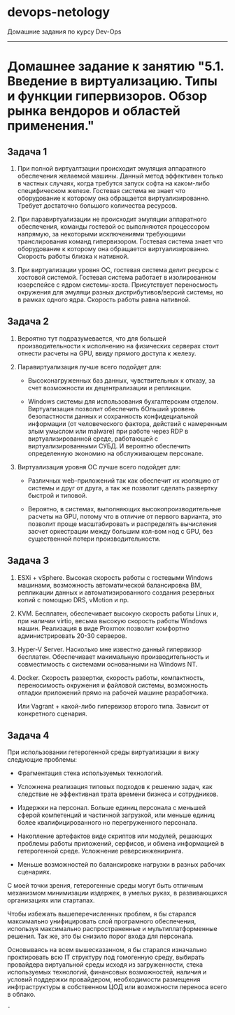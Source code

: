 # devops-netology
Домашние задания по курсу Dev-Ops

------

# Домашнее задание к занятию "5.1. Введение в виртуализацию. Типы и функции гипервизоров. Обзор рынка вендоров и областей применения."


## Задача 1


1. При полной виртуалтзации происходит эмуляция аппаратного обеспечения желаемой машины. Данный метод эффективен только в частных случаях, когда требутся запуск софта на каком-либо специфическом железе. Гостевая система не знает что оборудование к которому она обращается виртуализированно. Требует достаточно большого количества ресурсов.

2. При паравиртуализации не происходит эмуляции аппаратного обеспечения, команды гостевой ос выполняются процессором напрямую, за некоторыми исключениями требующими транслирования команд гипервизором. Гостевая система знает что оборудование к которому она обращается виртуализированно. Скорость работы близка к нативной.

3. При виртуализации уровня ОС, гостевая система делит ресурсы с хостовой системой. Гостевая система работает в изолированном юзерспейсе с ядром системы-хоста. Присутствует переносмость окружения для эмуляци разных дистрибутивов/версий системы, но в рамках одного ядра. Скорость работы равна нативной.


## Задача 2


1. Вероятно тут подразумевается, что для большей производительности к исполнению на физических серверах стоит отнести расчеты на GPU, ввиду прямого доступа к железу.

2. Паравиртуализация лучше всего подойдет для: 

	- Высоконагруженных баз данных, чувствительных к отказу, за счет возможности их децентрализации и репликации.

	- Windows системы для использования бухгалтерским отделом. Виртуализация позволит обеспечить бОльший уровень безопастности данных и сохранность конфидециальной информации (от человеческого фактора, действий с намеренным злым умыслом или malware) при работе через RDP в виртуализированной среде, работающей с виртуализированными СУБД. И вероятно обеспечить определенную экономию на обслуживающем персонале. 

2. Виртуализация уровня ОС лучше всего подойдет для: 

	- Различных web-приложений так как обеспечит их изоляцию от системы и друг от друга, а так же позволит сделать развертку быстрой и типовой. 

	- Вероятно, в системах, выполняющих высокопроизводительные расчеты на GPU, потому что в отличие от первого варианта, это позволит проще масштабировать и распределять вычисления засчет оркестрации между большим кол-вом нод с GPU, без существенной потери производительности.


## Задача 3


1. ESXi + vSphere. Высокая скорость работы с гостевыми Windows машинами, возможность автоматической балансировка ВМ, репликации данных и автоматизированного создания резервных копий с помощью DRS, vMotion и пр.

2. KVM. Бесплатен, обеспечивает высокую скорость работы Linux и, при наличии virtio, весьма высокую скорость работы Windows машин. Реализация в виде Proxmox позволит комфортно администрировать 20-30 серверов. 

3. Hyper-V Server. Насколько мне известно данный гипервизор бесплатен. Обеспечивает макимальную производительность и совместимость с системами основанными на Windows NT. 

4. Docker. Скорость развертки, скорость работы, компактность, переносимость окружения и файловой системы, возможность отладки приложений прямо на рабочей машине разработчика.

   Или Vagrant + какой-либо гипервизор второго типа. Зависит от конкретного сценария.


## Задача 4


При использовании гетерогенной среды виртуализации я вижу следующие проблемы:

  - Фрагментация стека используемых технологий.

  - Усложнена реализация типовых подходов к решению задач, как следствие не эффективная трата времени бизнеса и сотрудников.

  - Издержки на персонал. Больше единиц персонала с меньшей сферой компетенций и частичной загрузкой, или меньше единиц более квалифицированного но перегруженного персонала.

  - Накопление артефактов виде скриптов или модулей, решающих проблемы работы приложений, серфисов, и обмена информацией в гетерогенной среде. Усложнение реверсинжениринга. 

  - Меньше возможностей по балансировке нагрузки в разных рабочих сценариях.

С моей точки зрения, гетерогенные среды могут быть отличным механизмом минимизации издержек, в умелых руках, в развивающихся организациях или стартапах.

Чтобы избежать вышеперечисленных проблем, я бы старался максимально унифицировать слой програмного обеспечения, используя максимально распространенные и мультиплатформенные решения. Так же, это бы снизило порог входа для персонала.

Основываясь на всем вышесказанном, я бы старался изначально проктировать всю IT структуру под гомогенную среду, выбирать провайдера виртуальной среды исходя из загруженности, стека используемых технологий, финансовых возможностей, наличия и условий поддержки провайдером, необходимости размещения инфтраструктуры в собственном ЦОД или возможности переноса всего в облако.

	- 